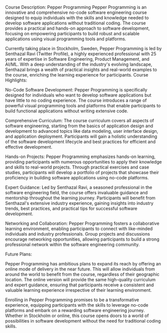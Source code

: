 Course Description: Pepper Programming
Pepper Programming is an innovative and comprehensive no-code software engineering course designed to equip individuals with the skills and knowledge needed to develop software applications without traditional coding. The course provides a practical and hands-on approach to software development, focusing on empowering participants to build robust and scalable applications using visual programming tools and platforms.

Currently taking place in Stockholm, Sweden, Pepper Programming is led by Senthazal Ravi (Twitter Profile), a highly experienced professional with 25 years of expertise in Software Engineering, Product Management, and AI/ML. With a deep understanding of the industry's evolving landscape, Senthazal brings a wealth of practical insights and real-world examples to the course, enriching the learning experience for participants.
Course Highlights:

No-Code Software Development: Pepper Programming is specifically designed for individuals who want to develop software applications but have little to no coding experience. The course introduces a range of powerful visual programming tools and platforms that enable participants to build functional applications without writing extensive code.

Comprehensive Curriculum: The course curriculum covers all aspects of software engineering, starting from the basics of application design and development to advanced topics like data modeling, user interface design, and application deployment. Participants will gain a holistic understanding of the software development lifecycle and best practices for efficient and effective development.

Hands-on Projects: Pepper Programming emphasizes hands-on learning, providing participants with numerous opportunities to apply their knowledge and skills to real-world projects. Through practical exercises and case studies, participants will develop a portfolio of projects that showcase their proficiency in building software applications using no-code platforms.

Expert Guidance: Led by Senthazal Ravi, a seasoned professional in the software engineering field, the course offers invaluable guidance and mentorship throughout the learning journey. Participants will benefit from Senthazal's extensive industry experience, gaining insights into industry trends, best practices, and practical tips for successful software development.

Networking and Collaboration: Pepper Programming fosters a collaborative learning environment, enabling participants to connect with like-minded individuals and industry professionals. Group projects and discussions encourage networking opportunities, allowing participants to build a strong professional network within the software engineering community.

Future Plans:

Pepper Programming has ambitious plans to expand its reach by offering an online mode of delivery in the near future. This will allow individuals from around the world to benefit from the course, regardless of their geographic location. The online version will provide the same high-quality curriculum and expert guidance, ensuring that participants receive a consistent and valuable learning experience irrespective of their learning environment.

Enrolling in Pepper Programming promises to be a transformative experience, equipping participants with the skills to leverage no-code platforms and embark on a rewarding software engineering journey. Whether in Stockholm or online, this course opens doors to a world of possibilities in software development without the need for traditional coding skills.
